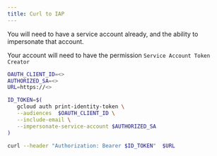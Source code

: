 ```yaml
---
title: Curl to IAP
---
```


You will need to have a service account already, and the ability to impersonate that account.


Your account will need to have the permission `Service Account Token Creator`

```bash
OAUTH_CLIENT_ID=<>                             
AUTHORIZED_SA=<>
URL=https://<>

ID_TOKEN=$(
   gcloud auth print-identity-token \
   --audiences  $OAUTH_CLIENT_ID \
   --include-email \
   --impersonate-service-account $AUTHORIZED_SA
)
```

```bash
curl --header "Authorization: Bearer $ID_TOKEN"  $URL
```
